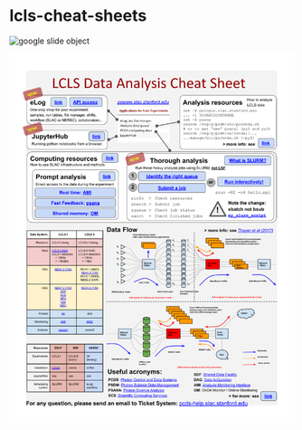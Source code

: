 # lcls-cheat-sheets

![google slide object](https://docs.google.com/presentation/d/1dO_gsnqo1xC8p2_DEDmA2QatHrlWTGJXcpvq4L0LeKc/edit?usp=sharing)

![Alt text](LCLS_Data_Analysis_Cheat_Sheet.svg)

